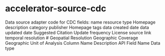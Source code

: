 # accelerator-source-cdc
Data source adapter code for CDC
fields:
name
resource type
Homepage
description
category
publisher
Homepage
tags
data created date
data updated date
Suggested Citation
Update frequency
License
source link
temporal resolution #
Geopatial Resolution
Geographic Coverage
Geographic Unit of Analysis
Column Name
Description
API Field Name
Data type
